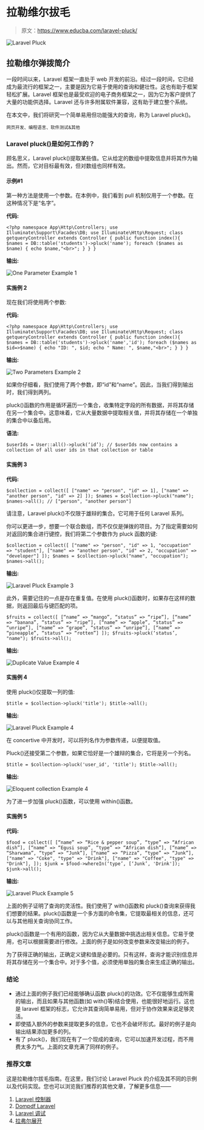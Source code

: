 # 拉勒维尔拔毛

> 原文：<https://www.educba.com/laravel-pluck/>

![Laravel Pluck](img/bb96f2dd755c90a1a925e743cfe5f731.png)



## **拉勒维尔弹拨简介**

一段时间以来，Laravel 框架一直处于 web 开发的前沿。经过一段时间，它已经成为最流行的框架之一，主要是因为它易于使用的查询和健壮性。这也有助于框架轻松扩展。Laravel 框架也是最受欢迎的电子商务框架之一，因为它为客户提供了大量的功能供选择。Laravel 还与许多附属软件兼容，这有助于建立整个系统。

在本文中，我们将研究一个简单易用但功能强大的查询，称为 Laravel pluck()。

<small>网页开发、编程语言、软件测试&其他</small>

### Laravel pluck()是如何工作的？

顾名思义，Laravel pluck()提取某些值。它从给定的数组中提取信息并将其作为输出。然而，它对目标最有效，但对数组也同样有效。

#### 示例#1

第一种方法是使用一个参数。在本例中，我们看到 pull 机制仅用于一个参数。在这种情况下是“名字”。

**代码:**

`<?php
namespace App\Http\Controllers;
use Illuminate\Support\Facades\DB;
use Illuminate\Http\Request;
class getqueryController extends Controller
{
public function index(){
$names = DB::table('students')->pluck('name');
foreach ($names as $name) {
echo $name,"<br>";
}
}
}`

**输出:**

![One Parameter Example 1](img/3814e15415b1df98916394b9a604ac96.png "One Parameter Example 1")



#### 实施例 2

现在我们将使用两个参数:

**代码:**

`<?php
namespace App\Http\Controllers;
use Illuminate\Support\Facades\DB;
use Illuminate\Http\Request;
class getqueryController extends Controller
{
public function index(){
$names = DB::table('students')->pluck('name','id');
foreach ($names as $id=>$name) {
echo "ID: ", $id;
echo " Name: ", $name,"<br>";
}
}
}`

**输出:**

![Two Parameters Example 2](img/18531e72d1de8ed71b0b19630a6b938a.png "Two Parameters Example 2")



如果你仔细看，我们使用了两个参数，即“id”和“name”。因此，当我们得到输出时，我们得到两列。

pluck()函数的作用是循环遍历一个集合，收集特定字段的所有数据，并将其存储在另一个集合中。这意味着，它从大量数据中提取相关值，并将其存储在一个单独的集合中以备后用。

**语法:**

`$userIds = User::all()->pluck(‘id’);
// $userIds now contains a collection of all user ids in that collection or table`

#### 实施例 3

**代码:**

`$collection = collect([
["name" => "person", "id" => 1],
["name" => "another person", "id" => 2] ]);
$names = $collection->pluck("name");
$names->all(); // ["person", "another person"]`

请注意，Laravel pluck()不仅限于雄辩的集合。它可用于任何 Laravel 系列。

你可以更进一步，想要一个联合数组，而不仅仅是弹拨的项目。为了指定需要如何对返回的集合进行键控，我们将第二个参数作为 pluck 函数的键:

`$collection = collect([
["name" => "person", "id" => 1, "occupation" => "student"],
["name" => "another person", "id" => 2, "occupation" => "developer"] ]);
$names = $collection->pluck("name", "occupation");
$names->all();`

**输出:**

![Laravel Pluck Example 3](img/e3e2d5239868a9d82ffd1e7a7bea63de.png "Laravel Pluck Example 3")



此外，需要记住的一点是存在重复值。在使用 pluck()函数时，如果存在这样的数据，则返回最后与键匹配的项。

`$fruits = collect([
[“name” => “mango”, “status” => “ripe”],
[“name” => “banana”, “status” => “ripe”],
[“name” => “apple”, “status” => “unripe”],
[“name” => “grape”, “status” => “unripe”],
[“name” => “pineapple”, “status” => “rotten”] ]);
$fruits->pluck(‘status’, "name");
$fruits->all();`

**输出:**

![Duplicate Value Example 4](img/7c04b047f1918f609a319fce113745c2.png "Duplicate Value Example 4")



#### 实施例 4

使用 pluck()仅提取一列的值:

`$title = $collection->pluck('title');
$title->all();` 

**输出:**

![Laravel Pluck Example 4](img/3db3f87e5595958eed04e2c8c34a5723.png "Laravel Pluck Example 4")



在 concertive 中开发时，可以将列名作为参数传递，以便提取值。

Pluck()还接受第二个参数，如果它恰好是一个雄辩的集合，它将是另一个列名。

`$title = $collection->pluck('user_id', 'title');
$title->all();`

**输出:**

![Eloquent collection Example 4](img/6f1ccd3364bdb7d5e76afa9442aab64e.png "Eloquent collection Example 4")



为了进一步加强 pluck()函数，可以使用 within()函数。

#### 实施例 5

**代码:**

`$food = collect([
[“name” => “Rice & pepper soup”, “type” => “African dish”],
[“name” => “Egusi soup”, “type” => “African dish”],
[“name” => “Sharwama”, “type” => “Junk”],
[“name” => “Pizza”, “type” => “Junk”],
["name" => "Coke", "type" => "Drink"],
["name" => "Coffee", "type" => "Drink"],
]);
$junk = $food->whereIn(‘type’, [‘Junk’, 'Drink']);
$junk->all();`

**输出:**

![Laravel Pluck Example 5](img/e316fe0605949d7b6ee6be6d892facf5.png)



上面的例子证明了查询的灵活性。我们使用了 with()函数和 pluck()查询来获得我们想要的结果。pluck()函数是一个多方面的命令集，它提取最相关的信息，还可以与其他相关查询协同工作。

pluck()函数是一个有用的函数，因为它从大量数据中挑选出相关信息。它易于使用，也可以根据需要进行修改。上面的例子是如何改变参数来改变输出的例子。

为了获得正确的输出，正确定义键和值是必要的。只有这样，查询才能识别信息并将其存储在另一个集合中。对于多个值，必须使用单独的集合来生成正确的输出。

### 结论

*   通过上面的例子我们已经能够确认函数 pluck()的功效。它不仅能够生成所需的输出，而且如果与其他函数(如 with()等)结合使用，也能很好地运行。这也是 laravel 框架的标志，它允许其查询简单易用，但对于协作效果来说足够灵活。
*   即使插入额外的参数来提取更多的信息，它也不会破坏形式。最好的例子是向输出结果添加更多的列。
*   有了 pluck()，我们现在有了一个现成的查询，它可以加速开发过程，而不用费太多力气。上面的文章充满了同样的例子。

### 推荐文章

这是拉勒维尔拔毛指南。在这里，我们讨论 Laravel Pluck 的介绍及其不同的示例以及代码实现。您也可以浏览我们推荐的其他文章，了解更多信息——

1.  [Laravel 控制器](https://www.educba.com/laravel-controllers/)
2.  [Dompdf Laravel](https://www.educba.com/dompdf-laravel/)
3.  [Laravel 调试](https://www.educba.com/laravel-debug/)
4.  [拉弗尔展开](https://www.educba.com/laravel-deploy/)





